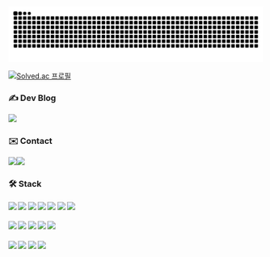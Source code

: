 ![snake gif](https://github.com/tndls2/tndls2/blob/output/github-contribution-grid-snake.svg)

<!--<h3><b> About Me </b></h3> --?
<!--<h4>📁 포트폴리오 📁 <a href="https://zrr.kr/GFIR"> https://zrr.kr/GFIR </a></h4>-->

[![Solved.ac
프로필](http://mazassumnida.wtf/api/mini/generate_badge?boj=tndls3026)](https://solved.ac/tndls3026)

<h3><b> ✍️ Dev Blog </b></h3> 
<div style="display:flex; flex-direction:row;">
<a href="https://jonnastudy.tistory.com"><img src="https://img.shields.io/badge/Tistory-000000?style=for-the-badge&logo=Tistory&logoColor=white"></a>
</div>

<h3><b> ✉️ Contact </b></h3> 
<div style="display:flex; flex-direction:row;">
<a href="mailto:tndls3026@ajou.ac.kr"><img src="https://img.shields.io/badge/Gmail-d14836?style=flat-square&logo=Gmail&logoColor=white&link=tndls3026@ajou.ac.kr"/></a> <a href="[https://www.linkedin.com/in/cowkite/](https://www.linkedin.com/in/%EC%88%98%EC%9D%B8-%EB%B0%95-949180286/)" target="_blank"><img src="https://img.shields.io/badge/SuinPark-0A66C2?style=flat-square&logo=Linkedin&logoColor=white"/></a>
</div>

<h3><b>🛠 Stack </b></h3>
<h4><img src="https://img.shields.io/badge/C-A8B9CC?style=flat-square&logo=C&logoColor=white"/> <img src="https://img.shields.io/badge/C++-00599C?style=flat-square&logo=C%2B%2B&logoColor=white"/> <img src="https://img.shields.io/badge/Go-00ADD8?style=flat-square&logo=Go&logoColor=white"/> <img src="https://img.shields.io/badge/java-007396?style=flat-square&logo=java&logoColor=white"/> <img src="https://img.shields.io/badge/JavaScript-F7DF1E?style=flat-square&logo=javascript&logoColor=black"/> <img src="https://img.shields.io/badge/Python-3776AB?style=flat-square&logo=Python&logoColor=white"/> <img src="https://img.shields.io/badge/Typescript-3178C6?style=flat-square&logo=Typescript&logoColor=white"/></h4>

<h4><img src="https://img.shields.io/badge/django-092E20?style=flat-square&logo=django&logoColor=white"/> <img src="https://img.shields.io/badge/Node.js-339933?style=flat-square&logo=Node.js&logoColor=white"/> <img src="https://img.shields.io/badge/Express-000000?style=flat-square&logo=Express&logoColor=white"/>
 <img src="https://img.shields.io/badge/Spring-6DB33F?style=flat-square&logo=Spring&logoColor=white"/> <img src="https://img.shields.io/badge/NestJS-E0234E?style=flat-square&logo=NestJs&logoColor=white"/></h4>

<h4><img src="https://img.shields.io/badge/MySQL-4479A1?style=flat-square&logo=MySQL&logoColor=white"/> <img src="https://img.shields.io/badge/Firebase-FFCA28?style=flat-square&logo=firebase&logoColor=black"/> <img src="https://img.shields.io/badge/MongoDB-47A248?style=flat-square&logo=MongoDB&logoColor=white"/> <img src="https://img.shields.io/badge/Redis-DC382D?style=flat-square&logo=MongoDB&logoColor=white"/></h4>
